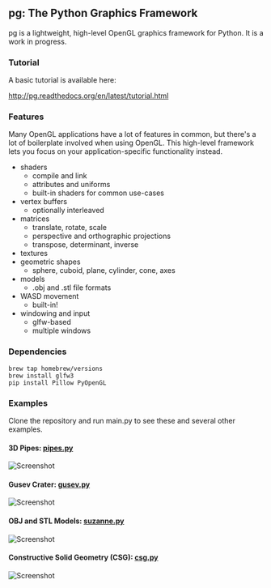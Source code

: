 ## pg: The Python Graphics Framework

pg is a lightweight, high-level OpenGL graphics framework for Python. It is a
work in progress.

### Tutorial

A basic tutorial is available here:

http://pg.readthedocs.org/en/latest/tutorial.html

### Features

Many OpenGL applications have a lot of features in common, but there's a lot of
boilerplate involved when using OpenGL. This high-level framework lets you
focus on your application-specific functionality instead.

* shaders
    * compile and link
    * attributes and uniforms
    * built-in shaders for common use-cases
* vertex buffers
    * optionally interleaved
* matrices
    * translate, rotate, scale
    * perspective and orthographic projections
    * transpose, determinant, inverse
* textures
* geometric shapes
    * sphere, cuboid, plane, cylinder, cone, axes
* models
    * .obj and .stl file formats
* WASD movement
    * built-in!
* windowing and input
    * glfw-based
    * multiple windows

### Dependencies

    brew tap homebrew/versions
    brew install glfw3
    pip install Pillow PyOpenGL

### Examples

Clone the repository and run main.py to see these and several other examples.

#### 3D Pipes: [pipes.py](https://github.com/fogleman/pg/blob/master/examples/pipes.py)

![Screenshot](http://i.imgur.com/za11AqP.png)

#### Gusev Crater: [gusev.py](https://github.com/fogleman/pg/blob/master/examples/gusev.py)

![Screenshot](http://i.imgur.com/fiIJKIt.png)

#### OBJ and STL Models: [suzanne.py](https://github.com/fogleman/pg/blob/master/examples/suzanne.py)

![Screenshot](http://i.imgur.com/Jictnlz.png)

#### Constructive Solid Geometry (CSG): [csg.py](https://github.com/fogleman/pg/blob/master/examples/csg.py)

![Screenshot](http://i.imgur.com/3QJFHw1.png)
